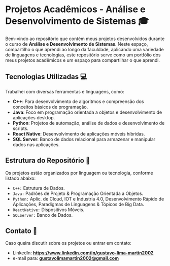 # Projetos Acadêmicos - Análise e Desenvolvimento de Sistemas 🎓

Bem-vindo ao repositório que contém meus projetos desenvolvidos durante o curso de **Análise e Desenvolvimento de Sistemas**. Neste espaço, compartilho o que aprendi ao longo da faculdade, aplicando uma variedade de linguagens e tecnologias, este repositório serve como um portfólio dos meus projetos acadêmicos e um espaço para compartilhar o que aprendi.
## Tecnologias Utilizadas 💻

Trabalhei com diversas ferramentas e linguagens, como:

- **C++**: Para desenvolvimento de algoritmos e compreensão dos conceitos básicos de programação.
- **Java**: Foco em programação orientada a objetos e desenvolvimento de aplicações desktop.
- **Python**: Projetos de automação, análise de dados e desenvolvimento de scripts.
- **React Native**: Desenvolvimento de aplicações móveis híbridas.
- **SQL Server**: Banco de dados relacional para armazenar e manipular dados nas aplicações.

## Estrutura do Repositório 📂

Os projetos estão organizados por linguagem ou tecnologia, conforme listado abaixo:

- `C++:` Estrutura de Dados.
- `Java:` Padrões de Projeto & Programação Orientada a Objetos.
- `Python:` Aplic. de Cloud, IOT e Industria 4.0, Desenvolvimento Rápido de Aplicações, Paradigmas de Linguagens & Tópicos de Big Data.
- `ReactNative:` Dispositivos Móveis.
- `SQLServer:` Banco de Dados.

## Contato 📧

Caso queira discutir sobre os projetos ou entrar em contato:
- LinkedIn: **https://www.linkedin.com/in/gustavo-lima-martin2002**
- e-mail para: **gustavolimamartin2002@gmail.com**
